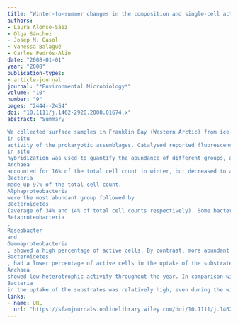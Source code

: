 ```yaml
---
title: "Winter‐to‐summer changes in the composition and single‐cell activity of near‐surface Arctic prokaryotes"
authors:
- Laura Alonso‐Sáez
- Olga Sánchez
- Josep M. Gasol
- Vanessa Balagué
- Carlos Pedrós‐Alio
date: "2008-01-01"
year: "2008"
publication-types:
- article-journal
journal: "*Environmental Microbiology*"
volume: "10"
number: "9"
pages: "2444--2454"
doi: "10.1111/j.1462-2920.2008.01674.x"
abstract: "Summary

We collected surface samples in Franklin Bay (Western Arctic) from ice‐covered to ice‐free conditions, to determine seasonal changes in the identity and
in situ
activity of the prokaryotic assemblages. Catalysed reported fluorescence
in situ
hybridization was used to quantify the abundance of different groups, and combined with microautoradiography to determine the fraction of active cells taking up three substrates: glucose, amino acids and ATP. In surface waters,
Archaea
accounted for 16% of the total cell count in winter, but decreased to almost undetectable levels in summer, when
Bacteria
made up 97% of the total cell count.
Alphaproteobacteria
were the most abundant group followed by
Bacteroidetes
(average of 34% and 14% of total cell counts respectively). Some bacterial groups appearing in low abundances (\textless 10% of total cell counts), such as
Betaproteobacteria
,
Roseobacter
and
Gammaproteobacteria
, showed a high percentage of active cells. By contrast, more abundant groups, such as SAR11 or
Bacteroidetes
, had a lower percentage of active cells in the uptake of the substrates tested.
Archaea
showed low heterotrophic activity throughout the year. In comparison with temperate oceans, the percentage of active
Bacteria
in the uptake of the substrates was relatively high, even during the winter season."
links:
- name: URL
  url: "https://sfamjournals.onlinelibrary.wiley.com/doi/10.1111/j.1462-2920.2008.01674.x"
---
```

